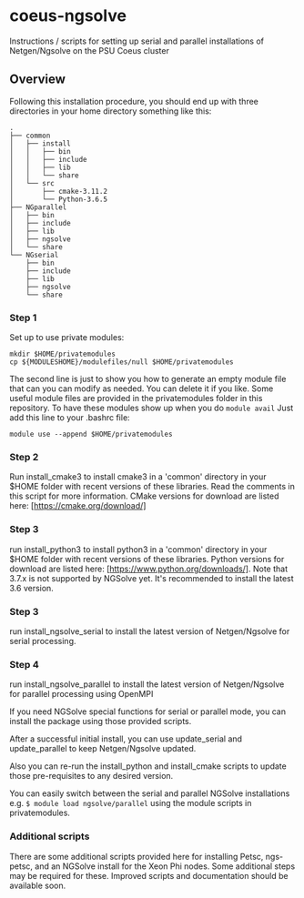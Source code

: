 # coeus-ngsolve
Instructions / scripts for setting up serial and parallel installations of Netgen/Ngsolve on the PSU Coeus cluster

## Overview
Following this installation procedure, you should end up with three
directories in your home directory something like this:

```
.
├── common
│   ├── install
│   │   ├── bin
│   │   ├── include
│   │   ├── lib
│   │   └── share
│   └── src
│       ├── cmake-3.11.2
│       └── Python-3.6.5
├── NGparallel
│   ├── bin
│   ├── include
│   ├── lib
│   ├── ngsolve
│   └── share
└── NGserial
    ├── bin
    ├── include
    ├── lib
    ├── ngsolve
    └── share
```

### Step 1

Set up to use private modules:

```
mkdir $HOME/privatemodules
cp ${MODULESHOME}/modulefiles/null $HOME/privatemodules
```
The second line is just to show you how to generate an empty module file 
that can you can modify as needed. You can delete it if you like.  Some 
useful module files are provided in the privatemodules folder in this
repository.  To have these modules show up when you do `module avail`
Just add this line to your .bashrc file:

`module use --append $HOME/privatemodules`

### Step 2
Run install_cmake3 to install cmake3 in a 'common' directory 
in your $HOME folder with recent versions of these libraries.
Read the comments in this script for more information.
CMake versions for download are listed here: 
[https://cmake.org/download/]

### Step 3
run install_python3 to install python3 in a 'common' directory 
in your $HOME folder with recent versions of these libraries.
Python versions for download are listed here:
[https://www.python.org/downloads/].  Note that 3.7.x is not supported
by NGSolve yet.  It's recommended to install the latest 3.6 version.

### Step 3
run install_ngsolve_serial to install the latest version of
Netgen/Ngsolve for serial processing.

### Step 4
run install_ngsolve_parallel to install the latest version of
Netgen/Ngsolve for parallel processing using OpenMPI

If you need NGSolve special functions for serial or parallel mode, 
you can install the package using those provided scripts.

After a successful initial install, you can use update_serial and 
update_parallel to keep Netgen/Ngsolve updated.

Also you can re-run the install_python and install_cmake scripts to update
those pre-requisites to any desired version.

You can easily switch between the serial and parallel NGSolve installations
e.g. `$ module load ngsolve/parallel` using the module scripts in
privatemodules.

### Additional scripts
There are some additional scripts provided here for installing Petsc, 
ngs-petsc, and an NGSolve install for the Xeon Phi nodes.  Some additional
steps may be required for these.  Improved scripts and documentation
should be available soon.

